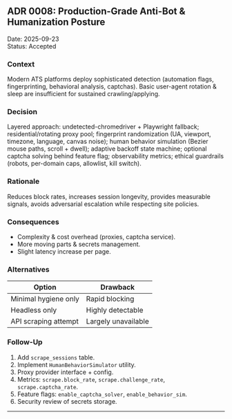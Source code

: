 ## ADR 0008: Production-Grade Anti-Bot & Humanization Posture

Date: 2025-09-23  
Status: Accepted

### Context
Modern ATS platforms deploy sophisticated detection (automation flags, fingerprinting, behavioral analysis, captchas). Basic user-agent rotation & sleep are insufficient for sustained crawling/applying.

### Decision
Layered approach: undetected-chromedriver + Playwright fallback; residential/rotating proxy pool; fingerprint randomization (UA, viewport, timezone, language, canvas noise); human behavior simulation (Bezier mouse paths, scroll + dwell); adaptive backoff state machine; optional captcha solving behind feature flag; observability metrics; ethical guardrails (robots, per-domain caps, allowlist, kill switch).

### Rationale
Reduces block rates, increases session longevity, provides measurable signals, avoids adversarial escalation while respecting site policies.

### Consequences
- Complexity & cost overhead (proxies, captcha service).
- More moving parts & secrets management.
- Slight latency increase per page.

### Alternatives
| Option | Drawback |
|--------|----------|
| Minimal hygiene only | Rapid blocking |
| Headless only | Highly detectable |
| API scraping attempt | Largely unavailable |

### Follow-Up
1. Add `scrape_sessions` table.
2. Implement `HumanBehaviorSimulator` utility.
3. Proxy provider interface + config.
4. Metrics: `scrape.block_rate`, `scrape.challenge_rate`, `scrape.captcha_rate`.
5. Feature flags: `enable_captcha_solver`, `enable_behavior_sim`.
6. Security review of secrets storage.

---